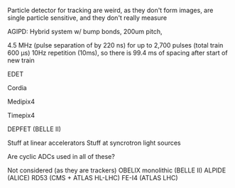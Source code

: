 Particle detector for tracking are weird, as they don't form images, are single particle sensitive, and they don't really measure 



AGIPD:
Hybrid system w/ bump bonds, 200um pitch, 

4.5 MHz (pulse separation of by 220 ns) for up to 2,700 pulses (total train 600 µs)
10Hz repetition (10ms), so there is 99.4 ms of spacing after start of new train



[](https://photon-science.desy.de/research/technical_groups/detectors/projects/agipd/index_eng.html)

EDET

Cordia

Medipix4

Timepix4

DEPFET (BELLE II)
[](https://iopscience.iop.org/article/10.1088/1748-0221/6/01/C01085)

Stuff at linear accelerators
Stuff at syncrotron light sources



Are cyclic ADCs used in all of these?


Not considered (as they are trackers)
OBELIX monolithic (BELLE II)
ALPIDE (ALICE)
RD53 (CMS + ATLAS HL-LHC)
FE-I4 (ATLAS LHC)


